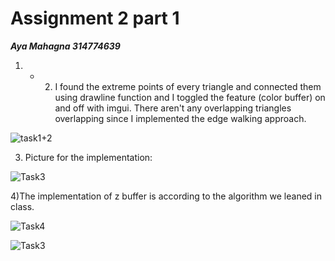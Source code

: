 # Assignment 2 part 1

***Aya Mahagna 314774639***

1) + 2) I found the extreme points of every triangle and connected them using drawline function and I toggled the feature (color buffer) on and off with imgui.
There aren't any overlapping triangles overlapping since I implemented the edge walking approach.

![task1+2](https://user-images.githubusercontent.com/95486750/212409257-4a52461d-075e-4212-93b4-41a48e6804dc.PNG)

3) Picture for the implementation:

![Task3](https://user-images.githubusercontent.com/95486750/212409293-f977771c-c140-4bb4-8670-ca96debf97d5.PNG)

4)The implementation of  z buffer is according to the algorithm we leaned in class.  

![Task4](https://user-images.githubusercontent.com/95486750/212409317-6fa765e1-f480-4ecb-a957-95eb4144e9da.PNG)


![Task3](https://user-images.githubusercontent.com/95486750/212409354-2e37698f-34b5-44d8-a1a0-e2d3a6c1bc09.PNG)
